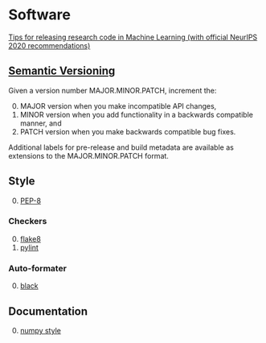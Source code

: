 # Software

[Tips for releasing research code in Machine Learning (with official NeurIPS 2020 recommendations)](https://github.com/paperswithcode/releasing-research-code)


## [Semantic Versioning](https://semver.org/)

Given a version number MAJOR.MINOR.PATCH, increment the:

0. MAJOR version when you make incompatible API changes,
0. MINOR version when you add functionality in a backwards compatible manner, and
0. PATCH version when you make backwards compatible bug fixes.

Additional labels for pre-release and build metadata are available as extensions to the MAJOR.MINOR.PATCH format.

## Style

0. [PEP-8](https://www.python.org/dev/peps/pep-0008/)

### Checkers

0. [flake8](http://flake8.pycqa.org/en/latest/)
0. [pylint](https://www.pylint.org/)

### Auto-formater

0. [black](https://black.readthedocs.io/en/stable/)

##  Documentation

0. [numpy style](https://numpydoc.readthedocs.io/en/latest/format.html)
